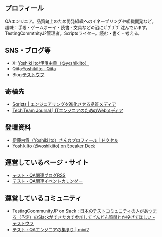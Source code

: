## プロフィール

QAエンジニア。品質向上のため開発組織へのイネーブリングや組織開発など。趣味：手帳・ゲームボーイ・読書・文具などの沼にｽﾞﾌﾞｽﾞﾌﾞ沈んでいます。TestingCommtnityJP管理者。Sqriptsライター。読む・書く・考える。


## SNS・ブログ等

- X: [Yoshiki Ito/伊藤由貴（@yoshikiito）](https://x.com/yoshikiito)
- Qiita:[YoshikiIto - Qiita](https://qiita.com/YoshikiIto)
- Blog:[テストウフ](https://yoshikiito.net/)

## 寄稿先

- [Sqripts | エンジニアリングを進化させる品質メディア](https://sqripts.com/writer/yoshikiito/)
- [Tech Team Journal | ITエンジニアのためのWebメディア](https://ttj.paiza.jp/archives/interviewee/ito-yoshiki/)

## 登壇資料

- [伊藤由貴（Yoshiki Ito）さんのプロフィール | ドクセル](https://www.docswell.com/user/yoshikiito)
- [YoshikiIto (@yoshikiito) on Speaker Deck](https://speakerdeck.com/yoshikiito)


## 運営しているページ・サイト

- [テスト・QA関連ブログRSS](https://yoshikiito.github.io/test-qa-rss-feed/blogs/)
- [テスト・QA関連イベントカレンダー](https://yoshikiito.github.io/test-qa-event-cal/)

## 運営しているコミュニティ

- TestingCoommunityJP on Slack : [日本のテストコミュニティの人があつまる（予定）のSlackができたので参加してどんどん質問とか投げてほしい - テストウフ](https://yoshikiito.net/blog/archives/1608/)
- [テスト・QAエンジニアの集まり | mixi2](https://mixi.social/communities/c79d0716-05fa-4ba3-bcd2-a93a88dfc777/about)

 



